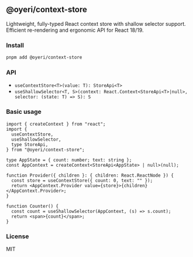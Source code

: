 ## @oyeri/context-store

Lightweight, fully-typed React context store with shallow selector support. Efficient re-rendering and ergonomic API for React 18/19.

### Install

```bash
pnpm add @oyeri/context-store
```

### API

- `useContextStore<T>(value: T): StoreApi<T>`
- `useShallowSelector<T, S>(context: React.Context<StoreApi<T>|null>, selector: (state: T) => S): S`

### Basic usage

```tsx
import { createContext } from "react";
import {
  useContextStore,
  useShallowSelector,
  type StoreApi,
} from "@oyeri/context-store";

type AppState = { count: number; text: string };
const AppContext = createContext<StoreApi<AppState> | null>(null);

function Provider({ children }: { children: React.ReactNode }) {
  const store = useContextStore({ count: 0, text: "" });
  return <AppContext.Provider value={store}>{children}</AppContext.Provider>;
}

function Counter() {
  const count = useShallowSelector(AppContext, (s) => s.count);
  return <span>{count}</span>;
}
```

### License

MIT
